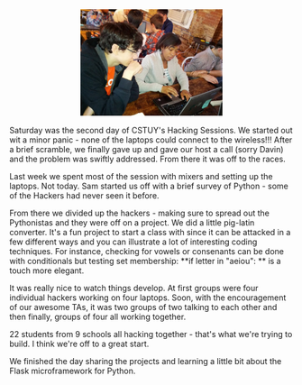 <!--
.. title: Hacking Sessions - Week 2
.. slug: 2013-10-28-hacking-sessions-2.md
.. date: 2013-10-28
.. tags: cstuy
.. type: text
-->


<div align="center">
<a href="/img/2013-10-28-hacking-sessions-2/hackers2.jpg" rel="lightbox">
<img width="50%" src="/img/2013-10-28-hacking-sessions-2/hackers2.jpg" class="" alt="" />
</a>
</div>



Saturday was the second day of CSTUY's Hacking Sessions. We started out
wit a minor panic - none of the laptops could connect to the
wireless!!! After a brief scramble, we finally gave up and gave our
host a call (sorry Davin) and the problem was swiftly addressed. From
there it was off to the races.

Last week we spent most of the session with mixers and setting up the
laptops. Not today. Sam started us off with a brief survey of Python -
some of the Hackers had never seen it before.

From there we divided up the hackers - making sure to spread out the
Pythonistas and they were off on a project. We did a little pig-latin
converter. It's a fun project to start a class with since it can be
attacked in a few different ways and you can illustrate a lot of
interesting coding techniques. For instance, checking for vowels or
consenants can be done with conditionals but testing set membership: **if letter in "aeiou": ** is a touch more elegant.

It was really nice to watch things develop. At first groups were four
individual hackers working on four laptops. Soon, with the
encouragement of our awesome TAs, it was two groups of two talking to
each other and then finally, groups of four all working together.

22 students from 9 schools all hacking together - that's what we're
trying to build. I think we're off to a great start.

We finished the day sharing the projects and learning a little bit
about the Flask microframework for Python.

